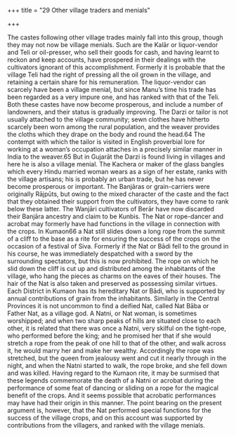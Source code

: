 +++
title = "29 Other village traders and menials"

+++

The castes following other village trades mainly fall into this group, though they may not now be village menials. Such are the Kalār or liquor-vendor and Teli or oil-presser, who sell their goods for cash, and having learnt to reckon and keep accounts, have prospered in their dealings with the cultivators ignorant of this accomplishment. Formerly it is probable that the village Teli had the right of pressing all the oil grown in the village, and retaining a certain share for his remuneration. The liquor-vendor can scarcely have been a village menial, but since Manu’s time his trade has been regarded as a very impure one, and has ranked with that of the Teli. Both these castes have now become prosperous, and include a number of landowners, and their status is gradually improving. The Darzi or tailor is not usually attached to the village community; sewn clothes have hitherto scarcely been worn among the rural population, and the weaver provides the cloths which they drape on the body and round the head.64 The contempt with which the tailor is visited in English proverbial lore for working at a woman’s occupation attaches in a precisely similar manner in India to the weaver.65 But in Gujarāt the Darzi is found living in villages and here he is also a village menial. The Kachera or maker of the glass bangles which every Hindu married woman wears as a sign of her estate, ranks with the village artisans; his is probably an urban trade, but he has never become prosperous or important. The Banjāras or grain-carriers were originally Rājpūts, but owing to the mixed character of the caste and the fact that they obtained their support from the cultivators, they have come to rank below these latter. The Wanjāri cultivators of Berār have now discarded their Banjāra ancestry and claim to be Kunbis. The Nat or rope-dancer and acrobat may formerly have had functions in the village in connection with the crops. In Kumaon66 a Nat still slides down a long rope from the summit of a cliff to the base as a rite for ensuring the success of the crops on the occasion of a festival of Siva. Formerly if the Nat or Bādi fell to the ground in his course, he was immediately despatched with a sword by the surrounding spectators, but this is now prohibited. The rope on which he slid down the cliff is cut up and distributed among the inhabitants of the village, who hang the pieces as charms on the eaves of their houses. The hair of the Nat is also taken and preserved as possessing similar virtues. Each District in Kumaon has its hereditary Nat or Bādi, who is supported by annual contributions of grain from the inhabitants. Similarly in the Central Provinces it is not uncommon to find a deified Nat, called Nat Bāba or Father Nat, as a village god. A Natni, or Nat woman, is sometimes worshipped; and when two sharp peaks of hills are situated close to each other, it is related that there was once a Natni, very skilful on the tight-rope, who performed before the king; and he promised her that if she would stretch a rope from the peak of one hill to that of the other, and walk across it, he would marry her and make her wealthy. Accordingly the rope was stretched, but the queen from jealousy went and cut it nearly through in the night, and when the Natni started to walk, the rope broke, and she fell down and was killed. Having regard to the Kumaon rite, it may be surmised that these legends commemorate the death of a Natni or acrobat during the performance of some feat of dancing or sliding on a rope for the magical benefit of the crops. And it seems possible that acrobatic performances may have had their origin in this manner. The point bearing on the present argument is, however, that the Nat performed special functions for the success of the village crops, and on this account was supported by contributions from the villagers, and ranked with the village menials. 


